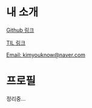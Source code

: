 # 내 소개

[Github 링크](https://github.com/kimyouknow)

[TIL 링크](https://kimyouknow.gitbook.io/til/)

[Email: kimyouknow@naver.com](kimyouknow@naver.com)

# 프로필

정리중...
